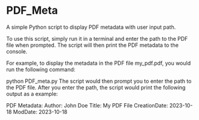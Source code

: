 # PDF_Meta
A simple Python script to display PDF metadata with user input path.

To use this script, simply run it in a terminal and enter the path to the PDF file when prompted. The script will then print the PDF metadata to the console.

For example, to display the metadata in the PDF file my_pdf.pdf, you would run the following command:

python PDF_meta.py
The script would then prompt you to enter the path to the PDF file. After you enter the path, the script would print the following output as a example: 

PDF Metadata:
Author: John Doe
Title: My PDF File
CreationDate: 2023-10-18
ModDate: 2023-10-18
